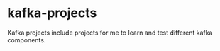 # kafka-projects

Kafka projects include projects for me to learn and test different kafka components.
